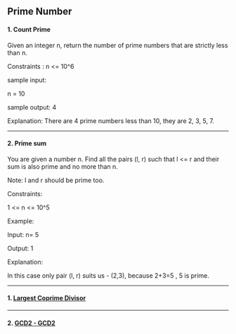## Prime Number

#### 1. Count Prime

Given an integer n, return the number of prime numbers that are strictly less than n.

Constraints : n <= 10^6

sample input:

n = 10

sample output: 4

Explanation: There are 4 prime numbers less than 10, they are 2, 3, 5, 7.

---

#### 2. Prime sum

You are given a number n. Find all the pairs (l, r) such that l <= r and their sum is also prime and no more than n.

Note: l and r should be prime too.

Constraints:

1 <= n <= 10^5

Example:

Input: n= 5

Output: 1

Explanation:

In this case only pair (l, r) suits us - (2,3), because 2+3=5 , 5 is prime.

---

#### 1. [ Largest Coprime Divisor ](https://www.interviewbit.com/problems/largest-coprime-divisor/)

---

#### 2. [ GCD2 - GCD2 ](https://www.spoj.com/problems/GCD2/)

